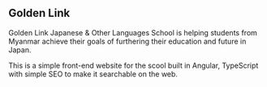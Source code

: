 ## Golden Link 

Golden Link Japanese & Other Languages School is helping students from Myanmar achieve their goals of furthering their education and future in Japan.

This is a simple front-end website for the scool built in Angular, TypeScript with simple SEO to make it searchable on the web.
